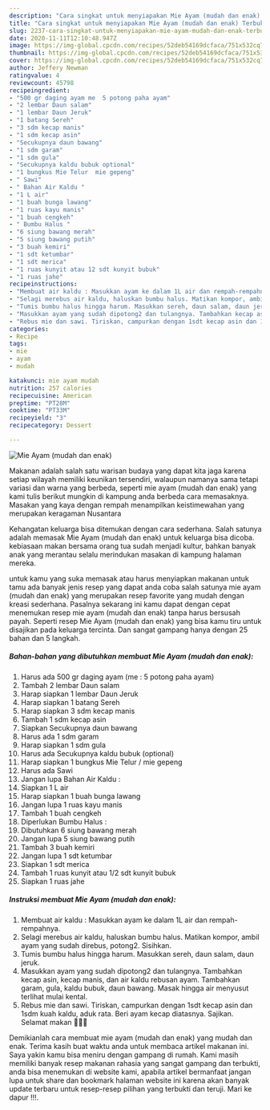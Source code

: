 ```yaml
---
description: "Cara singkat untuk menyiapakan Mie Ayam (mudah dan enak) Terbukti"
title: "Cara singkat untuk menyiapakan Mie Ayam (mudah dan enak) Terbukti"
slug: 2237-cara-singkat-untuk-menyiapakan-mie-ayam-mudah-dan-enak-terbukti
date: 2020-11-11T12:10:48.947Z
image: https://img-global.cpcdn.com/recipes/52deb54169dcfaca/751x532cq70/mie-ayam-mudah-dan-enak-foto-resep-utama.jpg
thumbnail: https://img-global.cpcdn.com/recipes/52deb54169dcfaca/751x532cq70/mie-ayam-mudah-dan-enak-foto-resep-utama.jpg
cover: https://img-global.cpcdn.com/recipes/52deb54169dcfaca/751x532cq70/mie-ayam-mudah-dan-enak-foto-resep-utama.jpg
author: Jeffery Newman
ratingvalue: 4
reviewcount: 45798
recipeingredient:
- "500 gr daging ayam me  5 potong paha ayam"
- "2 lembar Daun salam"
- "1 lembar Daun Jeruk"
- "1 batang Sereh"
- "3 sdm kecap manis"
- "1 sdm kecap asin"
- "Secukupnya daun bawang"
- "1 sdm garam"
- "1 sdm gula"
- "Secukupnya kaldu bubuk optional"
- "1 bungkus Mie Telur  mie gepeng"
- " Sawi"
- " Bahan Air Kaldu "
- "1 L air"
- "1 buah bunga lawang"
- "1 ruas kayu manis"
- "1 buah cengkeh"
- " Bumbu Halus "
- "6 siung bawang merah"
- "5 siung bawang putih"
- "3 buah kemiri"
- "1 sdt ketumbar"
- "1 sdt merica"
- "1 ruas kunyit atau 12 sdt kunyit bubuk"
- "1 ruas jahe"
recipeinstructions:
- "Membuat air kaldu : Masukkan ayam ke dalam 1L air dan rempah-rempahnya."
- "Selagi merebus air kaldu, haluskan bumbu halus. Matikan kompor, ambil ayam yang sudah direbus, potong2. Sisihkan."
- "Tumis bumbu halus hingga harum. Masukkan sereh, daun salam, daun jeruk."
- "Masukkan ayam yang sudah dipotong2 dan tulangnya. Tambahkan kecap asin, kecap manis, dan air kaldu rebusan ayam. Tambahkan garam, gula, kaldu bubuk, daun bawang. Masak hingga air menyusut terlihat mulai kental."
- "Rebus mie dan sawi. Tiriskan, campurkan dengan 1sdt kecap asin dan 1sdm kuah kaldu, aduk rata. Beri ayam kecap diatasnya. Sajikan. Selamat makan 🥰👩‍🍳"
categories:
- Recipe
tags:
- mie
- ayam
- mudah

katakunci: mie ayam mudah 
nutrition: 257 calories
recipecuisine: American
preptime: "PT28M"
cooktime: "PT33M"
recipeyield: "3"
recipecategory: Dessert

---
```



![Mie Ayam (mudah dan enak)](https://img-global.cpcdn.com/recipes/52deb54169dcfaca/751x532cq70/mie-ayam-mudah-dan-enak-foto-resep-utama.jpg)

Makanan adalah salah satu warisan budaya yang dapat kita jaga karena setiap wilayah memiliki keunikan tersendiri, walaupun namanya sama tetapi variasi dan warna yang berbeda, seperti mie ayam (mudah dan enak) yang kami tulis berikut mungkin di kampung anda berbeda cara memasaknya. Masakan yang kaya dengan rempah menampilkan keistimewahan yang merupakan keragaman Nusantara

Kehangatan keluarga bisa ditemukan dengan cara sederhana. Salah satunya adalah memasak Mie Ayam (mudah dan enak) untuk keluarga bisa dicoba. kebiasaan makan bersama orang tua sudah menjadi kultur, bahkan banyak anak yang merantau selalu merindukan masakan di kampung halaman mereka.



untuk kamu yang suka memasak atau harus menyiapkan makanan untuk tamu ada banyak jenis resep yang dapat anda coba salah satunya mie ayam (mudah dan enak) yang merupakan resep favorite yang mudah dengan kreasi sederhana. Pasalnya sekarang ini kamu dapat dengan cepat menemukan resep mie ayam (mudah dan enak) tanpa harus bersusah payah.
Seperti resep Mie Ayam (mudah dan enak) yang bisa kamu tiru untuk disajikan pada keluarga tercinta. Dan sangat gampang hanya dengan 25 bahan dan 5 langkah.


<!--inarticleads1-->

##### Bahan-bahan yang dibutuhkan membuat Mie Ayam (mudah dan enak):

1. Harus ada 500 gr daging ayam (me : 5 potong paha ayam)
1. Tambah 2 lembar Daun salam
1. Harap siapkan 1 lembar Daun Jeruk
1. Harap siapkan 1 batang Sereh
1. Harap siapkan 3 sdm kecap manis
1. Tambah 1 sdm kecap asin
1. Siapkan Secukupnya daun bawang
1. Harus ada 1 sdm garam
1. Harap siapkan 1 sdm gula
1. Harus ada Secukupnya kaldu bubuk (optional)
1. Harap siapkan 1 bungkus Mie Telur / mie gepeng
1. Harus ada  Sawi
1. Jangan lupa  Bahan Air Kaldu :
1. Siapkan 1 L air
1. Harap siapkan 1 buah bunga lawang
1. Jangan lupa 1 ruas kayu manis
1. Tambah 1 buah cengkeh
1. Diperlukan  Bumbu Halus :
1. Dibutuhkan 6 siung bawang merah
1. Jangan lupa 5 siung bawang putih
1. Tambah 3 buah kemiri
1. Jangan lupa 1 sdt ketumbar
1. Siapkan 1 sdt merica
1. Tambah 1 ruas kunyit atau 1/2 sdt kunyit bubuk
1. Siapkan 1 ruas jahe




<!--inarticleads2-->

##### Instruksi membuat  Mie Ayam (mudah dan enak):

1. Membuat air kaldu : Masukkan ayam ke dalam 1L air dan rempah-rempahnya.
1. Selagi merebus air kaldu, haluskan bumbu halus. Matikan kompor, ambil ayam yang sudah direbus, potong2. Sisihkan.
1. Tumis bumbu halus hingga harum. Masukkan sereh, daun salam, daun jeruk.
1. Masukkan ayam yang sudah dipotong2 dan tulangnya. Tambahkan kecap asin, kecap manis, dan air kaldu rebusan ayam. Tambahkan garam, gula, kaldu bubuk, daun bawang. Masak hingga air menyusut terlihat mulai kental.
1. Rebus mie dan sawi. Tiriskan, campurkan dengan 1sdt kecap asin dan 1sdm kuah kaldu, aduk rata. Beri ayam kecap diatasnya. Sajikan. Selamat makan 🥰👩‍🍳




Demikianlah cara membuat mie ayam (mudah dan enak) yang mudah dan enak. Terima kasih buat waktu anda untuk membaca artikel makanan ini. Saya yakin kamu bisa meniru dengan gampang di rumah. Kami masih memiliki banyak resep makanan rahasia yang sangat gampang dan terbukti, anda bisa menemukan di website kami, apabila artikel bermanfaat jangan lupa untuk share dan bookmark halaman website ini karena akan banyak update terbaru untuk resep-resep pilihan yang terbukti dan teruji. Mari ke dapur !!!. 
